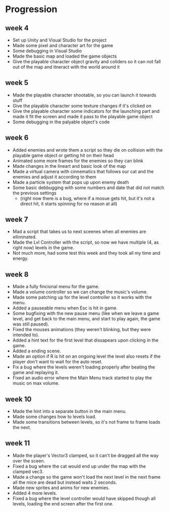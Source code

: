 # Progression
## week 4
* Set up Unity and Visual Studio for the project
* Made some pixel and character art for the game
* Some debugging in Visual Studio
* Made the basic map and loaded the game objects
* Give the playable character object gravity and coliders so it can not fall out of the map and itneract with the world around it
## week 5
* Made the playable character shootable, so you can launch it towards stuff
* Give the playable character some texture changes if it's clicked on
* Give the playable character some indicators for the launching part and made it fit the screen and made it pass to the playable game object
* Some debugging in the palyable object's code
## week 6
* Added enemies and wrote them a script so they die on collision with the playable game object or getting hit on their head
* Animated some more frames for the enemies so they can blink
* Made changes in the lineart and basic look of the map
* Made a virtual camera with cinnematics that follows our cat and the enemies and adjust it according to them
* Made a particle system that pops up upon enemy death
* Some basic debbugging with some numbers and date that did not match the previous settings
    * (right now there is a bug, where if a mosue gets hit, but it's not a direct hit, it starts spinning for no reason at all)
## week 7
* Mad a script that takes us to next sceenes when all enemies are elliminated.
* Made the Lvl Controller with the script, so now we have multiple (4, as right now) levels in the game.
* Not much more, had some test this week and they took all my time and energy.
## week 8
* Made a fully fincional menu for the game.
* Made a volume controller so we can change the music's volume.
* Made some patching up for the level controller so it works with the menu.
* Added a pauseable menu when Esc is hit in game. 
* Some bugfixing with the new pause menu (like when we leave a game level, and get back to the main menu, and start to play again, the game was still paused).
* Fixed the mouses animations (they weren't blinking, but they were intended to).
* Added a hint text for the first level that dissapears upon clicking in the game.
* Added a ending scene.
* Made an option if R is hit on an ongoing level the level also resets if the player don't want to wait for the auto reset.
* Fix a bug where the levels weren't loading properly after beating the game and replaying it.
* Fixed an audio error where the Main Menu track started to play the music on max volume.
## week 10
* Made the hint into a separate button in the main menu.
* Made some changes how to levels load.
* Made some transitions between levels, so it's not frame to frame loads the next.
## week 11
* Made the player's Vector3 clamped, so it can't be dragged all the way over the sceen.
* Fixed a bug where the cat would end up under the map with the clamped vec3.
* Made a change so the game won't load the next level in the next frame all the mice are dead but instead waits 2 seconds.
* Made new sprites and anims for new enemies.
* Added 4 more levels.
* Fixed a bug where the level controller would have skipped though all levels, loading the end screen after the first one.
